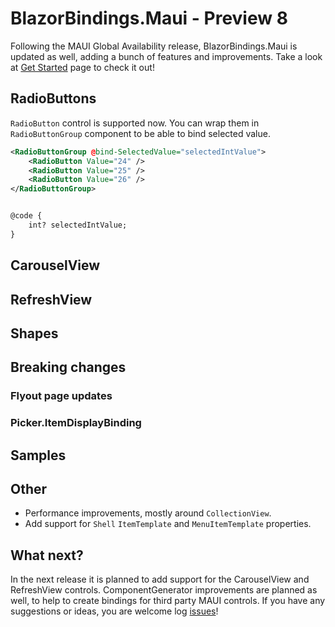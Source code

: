 # BlazorBindings.Maui - Preview 8

Following the MAUI Global Availability release, BlazorBindings.Maui is updated as well, adding a bunch of features and improvements. Take a look at [Get Started](../get-started.md) page to check it out!

## RadioButtons

`RadioButton` control is supported now. You can wrap them in `RadioButtonGroup` component to be able to bind selected value.
```xml
<RadioButtonGroup @bind-SelectedValue="selectedIntValue">
    <RadioButton Value="24" />
    <RadioButton Value="25" />
    <RadioButton Value="26" />
</RadioButtonGroup>


@code {
    int? selectedIntValue;
}
```

## CarouselView

## RefreshView

## Shapes

## Breaking changes

### Flyout page updates

### Picker.ItemDisplayBinding

## Samples 

## Other

- Performance improvements, mostly around `CollectionView`.
- Add support for `Shell` `ItemTemplate` and `MenuItemTemplate` properties.


## What next?

In the next release it is planned to add support for the CarouselView and RefreshView controls. ComponentGenerator improvements are planned as well, to help to create bindings for third party MAUI controls.
If you have any suggestions or ideas, you are welcome log [issues](https://github.com/Dreamescaper/BlazorBindings.Maui/issues)!